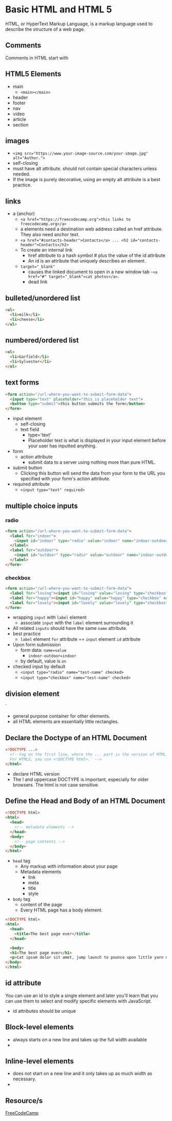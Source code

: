 # Basic HTML and HTML 5

HTML, or HyperText Markup Language, is a markup language used to describe the structure of a web page.

## Comments

Comments in HTML start with <!-- and end with a -->

## HTML5 Elements

- main
  - `<main></main>`
- header
- footer
- nav
- video
- article
- section

## images

- `<img src="https://www.your-image-source.com/your-image.jpg" alt="Author.">`
- self-closing
- must have alt attribute. should not contain special characters unless needed.
- If the image is purely decorative, using an empty alt attribute is a best practice.

## links

- a (anchor)
  - `<a href="https://freecodecamp.org">this links to freecodecamp.org</a>`
  - a elements need a destination web address called an href attribute. They also need anchor text.
  - `<a href="#contacts-header">Contacts</a> ... <h2 id="contacts-header">Contacts</h2>`
  - To create an internal link
    - href attribute to a hash symbol # plus the value of the id attribute
    - An id is an attribute that uniquely describes an element.
  - `target="_blank"`
    - causes the linked document to open in a new window tab
  -`<a href="#" target="_blank">cat photos</a>.`
    - dead link

## bulleted/unordered list

``` html
<ul>
  <li>milk</li>
  <li>cheese</li>
</ul>
```

## numbered/ordered list

``` html
<ol>
  <li>Garfield</li>
  <li>Sylvester</li>
</ol>
```

## text forms

``` html
<form action="/url-where-you-want-to-submit-form-data">
  <input type="text" placeholder="this is placeholder text">
  <button type="submit">this button submits the form</button>
</form>
```

- input element
  - self-closing
  - text field
    - type='text'
    - Placeholder text is what is displayed in your input element before your user has inputted anything.
- form
  - action attribute
    - submit data to a server using nothing more than pure HTML.
- submit button
  - Clicking this button will send the data from your form to the URL you specified with your form's action attribute.
- required attribute
  - `<input type="text" required>`

## multiple choice inputs

### radio

``` html
<form action="/url-where-you-want-to-submit-form-data">
  <label for="indoor">
    <input id="indoor" type="radio" value="indoor" name="indoor-outdoor">Indoor
  </label>
  <label for="outdoor">
    <input id="outdoor" type="radio" value="outdoor" name="indoor-outdoor">Outdoor
  </label>
</form>
```

### checkbox

``` html
<form action="/url-where-you-want-to-submit-form-data">
  <label for="loving"><input id="loving" value="loving" type="checkbox" name="personality"> Loving</label>
  <label for="happy"><input id="happy" value="happy" type="checkbox" name="personality"> Happy </label>
  <label for="lovely"><input id="lovely" value="lovely" type="checkbox" name="personality"> Lovely</label>
</form>
```

- wrapping `input` with `label` element
  - associate `input` with the `label` element surrounding it
- All related `inputs` should have the same `name` attribute.
- best practice
  - `label` element `for` attribute == `input` element `id` attribute
- Upon form submission
  - form data: `name=value`
    - `indoor-outdoor=indoor`
  - by default, value is `on`
- checked input by default
  - `<input type="radio" name="test-name" checked>`
  - `<input type="checkbox" name="test-name" checked>`

## division element

`<div></div>

- general purpose container for other elements.
- all HTML elements are essentially little rectangles.

## Declare the Doctype of an HTML Document

``` html
<!DOCTYPE ...>
  <!--tag on the first line, where the ... part is the version of HTML. 
  For HTML5, you use <!DOCTYPE html>.` -->
</html>
```

- declare HTML version
- The ! and uppercase DOCTYPE is important, especially for older browsers. The html is not case sensitive.

## Define the Head and Body of an HTML Document

``` html
<!DOCTYPE html>
<html>
  <head>
    <!-- metadata elements -->
  </head>
  <body>
    <!-- page contents -->
  </body>
</html>
```

- `head` tag
  - Any markup with information about your page
  - Metadata elements
    - link
    - meta
    - title
    - style
- `body` tag
  - content of the page
  - Every HTML page has a body element.

```html
<!DOCTYPE html>
<html>
  <head>
    <title>The best page ever</title>
  </head>

  <body>
  <h1>The best page ever</h1>
  <p>Cat ipsum dolor sit amet, jump launch to pounce upon little yarn mouse, bare fangs at toy run hide in litter box until treats are fed. Go into a room to decide you didn't want to be in there anyway. .</p>
</body>
</html>
```

## id attribute

You can use an id to style a single element and later you'll learn that you can use them to select and modify specific elements with JavaScript.

- id attributes should be unique

## Block-level elements

- always starts on a new line and takes up the full width available
- <div>

## Inline-level elements

- does not start on a new line and it only takes up as much width as necessary.
- <span>

## Resource/s

[FreeCodeCamp](https://www.freecodecamp.org/learn)
